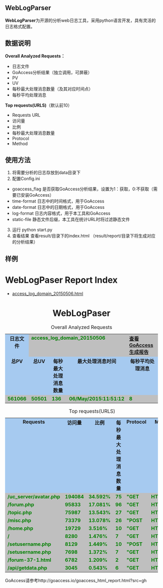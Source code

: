 ## WebLogParser ##
**WebLogParser**为开源的分析web日志工具，采用python语言开发，具有灵活的日志格式配置。

## 数据说明 ##
**Overall Analyzed Requests：**
- 日志文件
- GoAccess分析结果（独立调用，可屏蔽）
- PV
- UV 
- 每秒最大处理消息数量（及其对应时间点）
- 每秒平均处理消息

**Top requests(URLS)**（默认前10）
- Requests URL
- 访问量
- 比例
- 每秒最大处理消息数量
- Protocol
- Method

## 使用方法 ##
1. 将需要分析的日志存放到data目录下
2. 配置Config.ini
- goaccess_flag 是否获取GoAccess分析结果，设置为1：获取，0:不获取（需要已安装GoAccess）
- time-format 日志中的时间格式，用于GoAccess
- date-format 日志中的日期格式，用于GoAccess
- log-format 日志内容格式，用于本工具和GoAccess
- static-file 静态文件后缀，本工具在统计URL时将过滤静态文件
3. 运行
    python start.py
4. 查看结果
    查看result/目录下的index.html
    （result/report/目录下将生成对应的分析结果）
    
## 样例 ##
<html>
    <head><title>WebLogPaser Report Index</title></head>
    <body>
    <h1>WebLogPaser Report Index</h1>
    <ul>
    <li><a href="#" target="_WebLogPaserReport">access_log_domain_20150506.html</a></li>
    </ul>
    </body>
</html>

<html>
<meta http-equiv="Content-Type" content="text/html; charset=utf-8"/>
<head>
<title>AutoTestReport</title>
</head>
<body>
    <h1 align="center">WebLogPaser</h1>
    <table class="details" border="0" align="center" width="80%">
        <caption align="left">Overall Analyzed Requests</caption>
        <tr valign="top">
            <td style="BACKGROUND: #a6caf0" align="center" vertical-align="middle" class="cell"><strong>日志文件</strong></td>
            <td style="background:#BFBFBF;font-weight:bold;color:green;" colspan="3"><strong>access_log_domain_20150506</strong></td>
            <td style="background:#BFBFBF;font-weight:bold;color:green;">
                <a href="#" target="_goaccess">查看GoAccess生成报告</a>
            </td>
        </tr>
        <tr valign="top">
            <td style="BACKGROUND: #a6caf0" align="center" vertical-align="middle" class="cell"><strong>总PV</strong></td>
            <td style="BACKGROUND: #a6caf0" align="center" vertical-align="middle" class="cell"><strong>总UV</strong></td>
            <td style="BACKGROUND: #a6caf0" align="center" vertical-align="middle" class="cell"><strong>每秒最大处理消息数量</strong></td>
            <td style="BACKGROUND: #a6caf0" align="center" vertical-align="middle" class="cell"><strong>最大处理消息时间</strong></td>
            <td style="BACKGROUND: #a6caf0" align="center" vertical-align="middle" class="cell"><strong>每秒平均处理消息</strong></td>
        </tr>
        <tr valign="top">
            <td style="background:#BFBFBF;font-weight:bold;color:green;"><strong>561066</strong></td>
            <td style="background:#BFBFBF;font-weight:bold;color:green;"><strong>50501</strong></td>
            <td style="background:#BFBFBF;font-weight:bold;color:green;"><strong>136</strong></td>
            <td style="background:#BFBFBF;font-weight:bold;color:green;"><strong>06/May/2015:11:51:12</strong></td>
            <td style="background:#BFBFBF;font-weight:bold;color:green;"><strong>8</strong></td>
        </tr>
    </table>
    <table class="details" border="0" align="center" width="80%%">
        <caption align="left">Top requests(URLS)</caption>
        <tr valign="top">
            <td style="BACKGROUND: #a6caf0" align="center" vertical-align="middle" class="cell"><strong>Requests</strong></td>
            <td style="BACKGROUND: #a6caf0" align="center" vertical-align="middle" class="cell"><strong>访问量</strong></td>
            <td style="BACKGROUND: #a6caf0" align="center" vertical-align="middle" class="cell"><strong>比例</strong></td>
            <td style="BACKGROUND: #a6caf0" align="center" vertical-align="middle" class="cell"><strong>每秒最大处理消息数量</strong></td>
            <td style="BACKGROUND: #a6caf0" align="center" vertical-align="middle" class="cell"><strong>Protocol</strong></td>
            <td style="BACKGROUND: #a6caf0" align="center" vertical-align="middle" class="cell"><strong>Method</strong></td>
        </tr>
        <tr valign="top">
            <td style="background:#BFBFBF;font-weight:bold;color:green;"><strong>/uc_server/avatar.php</strong></td>
            <td style="background:#BFBFBF;font-weight:bold;color:green;"><strong>194084</strong></td>
            <td style="background:#BFBFBF;font-weight:bold;color:green;"><strong>34.592%</strong></td>
            <td style="background:#BFBFBF;font-weight:bold;color:green;"><strong>75</strong></td>
            <td style="background:#BFBFBF;font-weight:bold;color:green;"><strong>"GET</strong></td>
            <td style="background:#BFBFBF;font-weight:bold;color:green;"><strong>HTTP/1.1"</strong></td>
        </tr>
        <tr valign="top">
            <td style="background:#BFBFBF;font-weight:bold;color:green;"><strong>/forum.php</strong></td>
            <td style="background:#BFBFBF;font-weight:bold;color:green;"><strong>95833</strong></td>
            <td style="background:#BFBFBF;font-weight:bold;color:green;"><strong>17.081%</strong></td>
            <td style="background:#BFBFBF;font-weight:bold;color:green;"><strong>96</strong></td>
            <td style="background:#BFBFBF;font-weight:bold;color:green;"><strong>"GET</strong></td>
            <td style="background:#BFBFBF;font-weight:bold;color:green;"><strong>HTTP/1.1"</strong></td>
        </tr>
        <tr valign="top">
            <td style="background:#BFBFBF;font-weight:bold;color:green;"><strong>/topic.php</strong></td>
            <td style="background:#BFBFBF;font-weight:bold;color:green;"><strong>75987</strong></td>
            <td style="background:#BFBFBF;font-weight:bold;color:green;"><strong>13.543%</strong></td>
            <td style="background:#BFBFBF;font-weight:bold;color:green;"><strong>27</strong></td>
            <td style="background:#BFBFBF;font-weight:bold;color:green;"><strong>"GET</strong></td>
            <td style="background:#BFBFBF;font-weight:bold;color:green;"><strong>HTTP/1.1"</strong></td>
        </tr>
        <tr valign="top">
            <td style="background:#BFBFBF;font-weight:bold;color:green;"><strong>/misc.php</strong></td>
            <td style="background:#BFBFBF;font-weight:bold;color:green;"><strong>73379</strong></td>
            <td style="background:#BFBFBF;font-weight:bold;color:green;"><strong>13.078%</strong></td>
            <td style="background:#BFBFBF;font-weight:bold;color:green;"><strong>26</strong></td>
            <td style="background:#BFBFBF;font-weight:bold;color:green;"><strong>"POST</strong></td>
            <td style="background:#BFBFBF;font-weight:bold;color:green;"><strong>HTTP/1.1"</strong></td>
        </tr>
        <tr valign="top">
            <td style="background:#BFBFBF;font-weight:bold;color:green;"><strong>/home.php</strong></td>
            <td style="background:#BFBFBF;font-weight:bold;color:green;"><strong>19729</strong></td>
            <td style="background:#BFBFBF;font-weight:bold;color:green;"><strong>3.516%</strong></td>
            <td style="background:#BFBFBF;font-weight:bold;color:green;"><strong>10</strong></td>
            <td style="background:#BFBFBF;font-weight:bold;color:green;"><strong>"GET</strong></td>
            <td style="background:#BFBFBF;font-weight:bold;color:green;"><strong>HTTP/1.1"</strong></td>
        </tr>
        <tr valign="top">
            <td style="background:#BFBFBF;font-weight:bold;color:green;"><strong>/</strong></td>
            <td style="background:#BFBFBF;font-weight:bold;color:green;"><strong>8280</strong></td>
            <td style="background:#BFBFBF;font-weight:bold;color:green;"><strong>1.476%</strong></td>
            <td style="background:#BFBFBF;font-weight:bold;color:green;"><strong>7</strong></td>
            <td style="background:#BFBFBF;font-weight:bold;color:green;"><strong>"GET</strong></td>
            <td style="background:#BFBFBF;font-weight:bold;color:green;"><strong>HTTP/1.1"</strong></td>
        </tr>
        <tr valign="top">
            <td style="background:#BFBFBF;font-weight:bold;color:green;"><strong>/setusername.php</strong></td>
            <td style="background:#BFBFBF;font-weight:bold;color:green;"><strong>8129</strong></td>
            <td style="background:#BFBFBF;font-weight:bold;color:green;"><strong>1.449%</strong></td>
            <td style="background:#BFBFBF;font-weight:bold;color:green;"><strong>10</strong></td>
            <td style="background:#BFBFBF;font-weight:bold;color:green;"><strong>"POST</strong></td>
            <td style="background:#BFBFBF;font-weight:bold;color:green;"><strong>HTTP/1.1"</strong></td>
        </tr>
        <tr valign="top">
            <td style="background:#BFBFBF;font-weight:bold;color:green;"><strong>/setusername.php</strong></td>
            <td style="background:#BFBFBF;font-weight:bold;color:green;"><strong>7698</strong></td>
            <td style="background:#BFBFBF;font-weight:bold;color:green;"><strong>1.372%</strong></td>
            <td style="background:#BFBFBF;font-weight:bold;color:green;"><strong>7</strong></td>
            <td style="background:#BFBFBF;font-weight:bold;color:green;"><strong>"GET</strong></td>
            <td style="background:#BFBFBF;font-weight:bold;color:green;"><strong>HTTP/1.1"</strong></td>
        </tr>
        <tr valign="top">
            <td style="background:#BFBFBF;font-weight:bold;color:green;"><strong>/forum-37-1.html</strong></td>
            <td style="background:#BFBFBF;font-weight:bold;color:green;"><strong>6782</strong></td>
            <td style="background:#BFBFBF;font-weight:bold;color:green;"><strong>1.209%</strong></td>
            <td style="background:#BFBFBF;font-weight:bold;color:green;"><strong>2</strong></td>
            <td style="background:#BFBFBF;font-weight:bold;color:green;"><strong>"GET</strong></td>
            <td style="background:#BFBFBF;font-weight:bold;color:green;"><strong>HTTP/1.1"</strong></td>
        </tr>
        <tr valign="top">
            <td style="background:#BFBFBF;font-weight:bold;color:green;"><strong>/api/getdata.php</strong></td>
            <td style="background:#BFBFBF;font-weight:bold;color:green;"><strong>3045</strong></td>
            <td style="background:#BFBFBF;font-weight:bold;color:green;"><strong>0.543%</strong></td>
            <td style="background:#BFBFBF;font-weight:bold;color:green;"><strong>6</strong></td>
            <td style="background:#BFBFBF;font-weight:bold;color:green;"><strong>"GET</strong></td>
            <td style="background:#BFBFBF;font-weight:bold;color:green;"><strong>HTTP/1.0"</strong></td>
        </tr>
    </table>
</body>
</html>

GoAccess请参考http://goaccess.io/goaccess_html_report.html?src=gh
